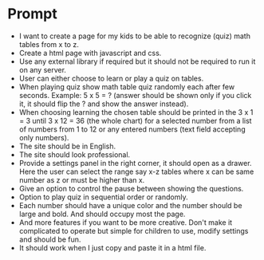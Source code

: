 # Prompt

- I want to create a page for my kids to be able to recognize (quiz) math tables from x to z.
- Create a html page with javascript and css.
- Use any external library if required but it should not be required to run it on any server.
- User can either choose to learn or play a quiz on tables.
- When playing quiz show math table quiz randomly each after few seconds.  Example:  5 x 5 = ? (answer should be shown only if you click it, it should flip the ? and show the answer instead).
- When choosing learning the chosen table should be printed in the 3 x 1 = 3 until 3 x 12 = 36 (the whole chart) for a selected number from a list of numbers from 1 to 12 or any entered numbers (text field accepting only numbers).
- The site should be in English.
- The site should look professional.
- Provide a settings panel in the right corner, it should open as a drawer.  Here the user can select the range say x-z tables where x can be same number as z or must be higher than x.
- Give an option to control the pause between showing the questions.
- Option to play quiz in sequential order or randomly.
- Each number should have a unique color and the number should be large and bold. And should occupy most the page.
- And more features if you want to be more creative. Don't make it complicated to operate but simple for children to use, modify settings and should be fun.
- It should work when I just copy and paste it in a html file.